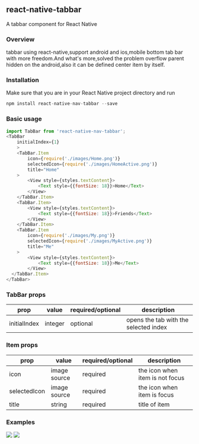 ## react-native-tabbar

A tabbar component for React Native

### Overview
tabbar using react-native,support android and ios,mobile bottom tab bar with more freedom.And what's more,solved the problem overflow parent hidden on the android,also it can be defined center item by itself.

### Installation

Make sure that you are in your React Native project directory and run

```javascript
npm install react-native-nav-tabbar --save
```
### Basic usage

```javascript
import TabBar from 'react-native-nav-tabbar';
<TabBar
    initialIndex={1}
    >
    <TabBar.Item
        icon={require('./images/Home.png')}
        selectedIcon={require('./images/HomeActive.png')}
        title="Home"
    >
        <View style={styles.textContent}>
            <Text style={{fontSize: 18}}>Home</Text>
        </View>
    </TabBar.Item>
    <TabBar.Item>
        <View style={styles.textContent}>
            <Text style={{fontSize: 18}}>Friends</Text>
        </View>
    </TabBar.Item>
    <TabBar.Item
        icon={require('./images/My.png')}
        selectedIcon={require('./images/MyActive.png')}
        title="Me"
    >
        <View style={styles.textContent}>
            <Text style={{fontSize: 18}}>Me</Text>
        </View>
  </TabBar.Item>
</TabBar>
```
### TabBar props

| prop | value | required/optional | description |
| --- | --- | --- | --- |
| initialIndex | integer | optional | opens the tab with the selected index |

### Item props

| prop | value | required/optional | description |
| --- | --- | --- | --- |
| icon | image source | required | the icon when item is not focus |
| selectedIcon | image source | required | the icon when item is focus |
| title | string | required | title of item |

### Examples


![](https://raw.githubusercontent.com/territoryfan/react-native-tabbar/master/screenshots/tabbar_ios.gif)
![](https://raw.githubusercontent.com/territoryfan/react-native-tabbar/master/screenshots/tabbar_android.gif)
